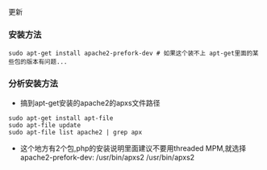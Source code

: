 更新
### 安装方法
```
sudo apt-get install apache2-prefork-dev # 如果这个装不上 apt-get里面的某些包的版本有问题...
```

### 分析安装方法
* 搞到apt-get安装的apache2的apxs文件路径

```
sudo apt-get install apt-file
sudo apt-file update
sudo apt-file list apache2 | grep apx
```
* 这个地方有2个包,php的安装说明里面建议不要用threaded MPM,就选择 apache2-prefork-dev: /usr/bin/apxs2
/usr/bin/apxs2